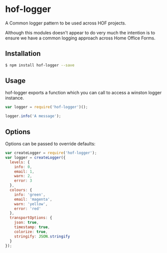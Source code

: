# hof-logger
A Common logger pattern to be used across HOF projects.

Although this modules doesn't appear to do very much the intention is to ensure we have a common logging approach across Home Office Forms.

## Installation

```bash
$ npm install hof-logger --save
```

## Usage
hof-logger exports a function which you can call to access a winston logger instance.

```js
var logger = require('hof-logger')();

logger.info('A message');
```

## Options
Options can be passed to override defaults:

```js
var createLogger = require('hof-logger');
var logger = createLogger({
  levels: {
    info: 0,
    email: 1,
    warn: 2,
    error: 3
  },
  colours: {
    info: 'green',
    email: 'magenta',
    warn: 'yellow',
    error: 'red'
  },
  transportOptions: {
    json: true,
    timestamp: true,
    colorize: true,
    stringify: JSON.stringify
  }
});
```
